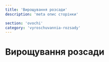 ```yaml
---
title: 'Вирощування розсади'
description: 'meta опис сторінки'

section: 'ovochi'
category: 'vyroschuvannia-rozsady'
---
```


# Вирощування розсади